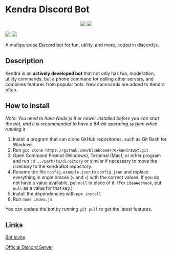 # Kendra Discord Bot
<div style="text-align: center;">
<img src="https://discordbots.org/api/widget/429807759144386572.svg">

<img src="https://botsfordiscord.com/api/bot/429807759144386572/widget">
</div>

[<img src="https://discordapp.com/api/guilds/308063187696091140/widget.png">](https://discord.gg/yB8TvWU) [<img src="https://david-dm.org/blueboomer76/KendraBot.svg">](https://david-dm.org/blueboomer76/KendraBot)

A multipurpose Discord bot for fun, utility, and more, coded in discord.js.

## Description
Kendra is an **actively developed bot** that not only has fun, moderation, utility commands, but a phone command for calling other servers, and combines features from popular bots. New commands are added to Kendra often.

## How to install
*Note: You need to have Node.js 8 or newer installed before you can start the bot, and it is recommended to have a 64-bit operating system when running it*

1. Install a program that can clone GitHub repositories, such as Git Bash for Windows
2. Run `git clone https://github.com/blueboomer76/kendraBot.git`
3. Open Command Prompt (Windows), Terminal (Mac), or other program and run `cd ../path/to/directory` or similar if necessary to move the directory to the kendraBot repository.
4. Rename the file `config.example.json` to `config.json` and replace everything in angle braces (`<` and `>`) with the correct values. If you do not have a value available, put `null` in place of it. (For `ideaWebhook`, put `null` as a value for that key.)
5. Install the dependencies with `npm install`
6. Run `node index.js`

You can update the bot by running `git pull` to get the latest features.

## Links
[Bot Invite](https://discordapp.com/oauth2/authorize?client_id=429807759144386572&permissions=403041398&scope=bot)

[Official Discord Server](https://discord.gg/yB8TvWU) 